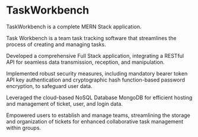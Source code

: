 # TaskWorkbench
TaskWorkbench is a complete MERN Stack application. 

Task Workbench is a team task tracking software that streamlines the process of creating and managing tasks.

Developed a comprehensive Full Stack application, integrating a RESTful API for seamless data transmission, reception, and manipulation.

Implemented robust security measures, including mandatory bearer token API key authentication and cryptographic hash function-based password encryption, to safeguard user data.

Leveraged the cloud-based NoSQL Database MongoDB for efficient hosting and management of ticket, user, and login data.

Empowered users to establish and manage teams, streamlining the storage and organization of tickets for enhanced collaborative task management within groups.
